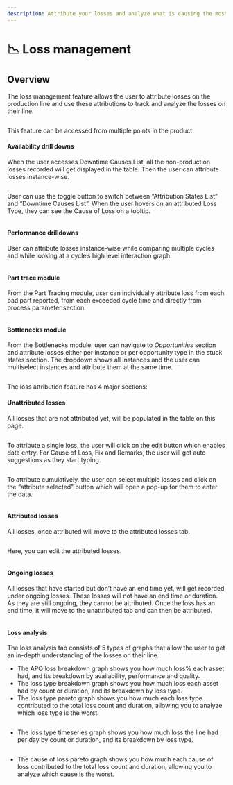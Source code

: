 ```yaml
---
description: Attribute your losses and analyze what is causing the most issues on the line
---
```


# 📉 Loss management

## Overview

The loss management feature allows the user to attribute losses on the production line and use these attributions to track and analyze the losses on their line.

<figure><img src="../.gitbook/assets/image (34).png" alt=""><figcaption></figcaption></figure>

This feature can be accessed from multiple points in the product:

#### Availability drill downs

When the user accesses Downtime Causes List, all the non-production losses recorded will get displayed in the table. Then the user can attribute losses instance-wise.

<figure><img src="../.gitbook/assets/image (35).png" alt=""><figcaption></figcaption></figure>

User can use the toggle button to switch between “Attribution States List” and “Downtime Causes List”. When the user hovers on an attributed Loss Type, they can see the Cause of Loss on a tooltip.

<figure><img src="../.gitbook/assets/image (36).png" alt=""><figcaption></figcaption></figure>

#### Performance drilldowns

User can attribute losses instance-wise while comparing multiple cycles and while looking at a cycle’s high level interaction graph.

<figure><img src="../.gitbook/assets/image (37).png" alt=""><figcaption></figcaption></figure>

#### Part trace module

From the Part Tracing module, user can individually attribute loss from each bad part reported, from each exceeded cycle time and directly from process parameter section.

<figure><img src="../.gitbook/assets/image (38).png" alt=""><figcaption></figcaption></figure>

#### Bottlenecks module

From the Bottlenecks module, user can navigate to _Opportunities_ section and attribute losses either per instance or per opportunity type in the stuck states section. The dropdown shows all instances and the user can multiselect instances and attribute them at the same time.

<figure><img src="../.gitbook/assets/image (39).png" alt=""><figcaption></figcaption></figure>

The loss attribution feature has 4 major sections:

#### Unattributed losses

All losses that are not attributed yet, will be populated in the table on this page.

<figure><img src="../.gitbook/assets/image (40).png" alt=""><figcaption></figcaption></figure>

To attribute a single loss, the user will click on the edit button which enables data entry. For Cause of Loss, Fix and Remarks, the user will get auto suggestions as they start typing.

<figure><img src="../.gitbook/assets/image (41).png" alt=""><figcaption></figcaption></figure>

To attribute cumulatively, the user can select multiple losses and click on the “attribute selected” button which will open a pop-up for them to enter the data.

<figure><img src="../.gitbook/assets/image (42).png" alt=""><figcaption></figcaption></figure>

#### Attributed losses

All losses, once attributed will move to the attributed losses tab.

<figure><img src="../.gitbook/assets/image (43).png" alt=""><figcaption></figcaption></figure>

Here, you can edit the attributed losses.

<figure><img src="../.gitbook/assets/image (44).png" alt=""><figcaption></figcaption></figure>

#### Ongoing losses

All losses that have started but don’t have an end time yet, will get recorded under ongoing losses. These losses will not have an end time or duration. As they are still ongoing, they cannot be attributed. Once the loss has an end time, it will move to the unattributed tab and can then be attributed.

<figure><img src="../.gitbook/assets/image (45).png" alt=""><figcaption></figcaption></figure>

#### Loss analysis

The loss analysis tab consists of 5 types of graphs that allow the user to get an in-depth understanding of the losses on their line.

* The APQ loss breakdown graph shows you how much loss% each asset had, and its breakdown by availability, performance and quality.
* The loss type breakdown graph shows you how much loss each asset had by count or duration, and its breakdown by loss type.
* The loss type pareto graph shows you how much each loss type contributed to the total loss count and duration, allowing you to analyze which loss type is the worst.

<figure><img src="../.gitbook/assets/image (46).png" alt=""><figcaption></figcaption></figure>

* The loss type timeseries graph shows you how much loss the line had per day by count or duration, and its breakdown by loss type.

<figure><img src="../.gitbook/assets/image (47).png" alt=""><figcaption></figcaption></figure>

* The cause of loss pareto graph shows you how much each cause of loss contributed to the total loss count and duration, allowing you to analyze which cause is the worst.

<figure><img src="../.gitbook/assets/image (48).png" alt=""><figcaption></figcaption></figure>

